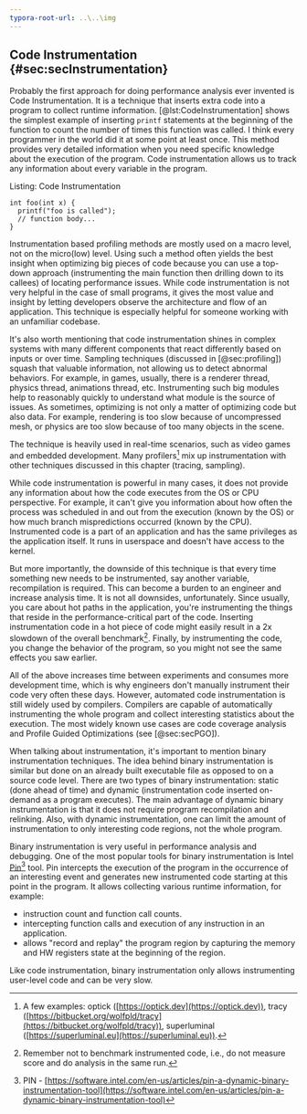```yaml
---
typora-root-url: ..\..\img
---
```


## Code Instrumentation {#sec:secInstrumentation}

Probably the first approach for doing performance analysis ever invented is Code Instrumentation. It is a technique that inserts extra code into a program to collect runtime information. [@lst:CodeInstrumentation] shows the simplest example of inserting `printf` statements at the beginning of the function to count the number of times this function was called. I think every programmer in the world did it at some point at least once. This method provides very detailed information when you need specific knowledge about the execution of the program. Code instrumentation allows us to track any information about every variable in the program.

Listing: Code Instrumentation

~~~~ {#lst:CodeInstrumentation .cpp}
int foo(int x) {
  printf("foo is called");
  // function body...
}
~~~~~~~~~~~~~~~~~~~~~~~~~~~~~~~~~~~~~~~~~~~~~~~~~

Instrumentation based profiling methods are mostly used on a macro level, not on the micro(low) level. Using such a method often yields the best insight when optimizing big pieces of code because you can use a top-down approach (instrumenting the main function then drilling down to its callees) of locating performance issues. While code instrumentation is not very helpful in the case of small programs, it gives the most value and insight by letting developers observe the architecture and flow of an application. This technique is especially helpful for someone working with an unfamiliar codebase.

It's also worth mentioning that code instrumentation shines in complex systems with many different components that react differently based on inputs or over time. Sampling techniques (discussed in [@sec:profiling]) squash that valuable information, not allowing us to detect abnormal behaviors. For example, in games, usually, there is a renderer thread, physics thread, animations thread, etc. Instrumenting such big modules help to reasonably quickly to understand what module is the source of issues. As sometimes, optimizing is not only a matter of optimizing code but also data. For example, rendering is too slow because of uncompressed mesh, or physics are too slow because of too many objects in the scene.

The technique is heavily used in real-time scenarios, such as video games and embedded development. Many profilers[^3] mix up instrumentation with other techniques discussed in this chapter (tracing, sampling).

While code instrumentation is powerful in many cases, it does not provide any information about how the code executes from the OS or CPU perspective. For example, it can't give you information about how often the process was scheduled in and out from the execution (known by the OS) or how much branch mispredictions occurred (known by the CPU). Instrumented code is a part of an application and has the same privileges as the application itself. It runs in userspace and doesn't have access to the kernel.

But more importantly, the downside of this technique is that every time something new needs to be instrumented, say another variable, recompilation is required. This can become a burden to an engineer and increase analysis time. It is not all downsides, unfortunately. Since usually, you care about hot paths in the application, you're instrumenting the things that reside in the performance-critical part of the code. Inserting instrumentation code in a hot piece of code might easily result in a 2x slowdown of the overall benchmark[^2]. Finally, by instrumenting the code, you change the behavior of the program, so you might not see the same effects you saw earlier.

All of the above increases time between experiments and consumes more development time, which is why engineers don't manually instrument their code very often these days. However, automated code instrumentation is still widely used by compilers. Compilers are capable of automatically instrumenting the whole program and collect interesting statistics about the execution. The most widely known use cases are code coverage analysis and Profile Guided Optimizations (see [@sec:secPGO]).

When talking about instrumentation, it's important to mention binary instrumentation techniques. The idea behind binary instrumentation is similar but done on an already built executable file as opposed to on a source code level. There are two types of binary instrumentation: static (done ahead of time) and dynamic (instrumentation code inserted on-demand as a program executes). The main advantage of dynamic binary instrumentation is that it does not require program recompilation and relinking. Also, with dynamic instrumentation, one can limit the amount of instrumentation to only interesting code regions, not the whole program.

Binary instrumentation is very useful in performance analysis and debugging. One of the most popular tools for binary instrumentation is Intel [Pin](https://software.intel.com/en-us/articles/pin-a-dynamic-binary-instrumentation-tool)[^1] tool. Pin intercepts the execution of the program in the occurrence of an interesting event and generates new instrumented code starting at this point in the program. It allows collecting various runtime information, for example: 

* instruction count and function call counts. 
* intercepting function calls and execution of any instruction in an application.
* allows "record and replay" the program region by capturing the memory and HW registers state at the beginning of the region.

Like code instrumentation, binary instrumentation only allows instrumenting user-level code and can be very slow.

[^1]: PIN - [https://software.intel.com/en-us/articles/pin-a-dynamic-binary-instrumentation-tool](https://software.intel.com/en-us/articles/pin-a-dynamic-binary-instrumentation-tool)
[^2]: Remember not to benchmark instrumented code, i.e., do not measure score and do analysis in the same run.
[^3]: A few examples: optick ([https://optick.dev](https://optick.dev)), tracy ([https://bitbucket.org/wolfpld/tracy](https://bitbucket.org/wolfpld/tracy)), superluminal ([https://superluminal.eu](https://superluminal.eu)).

